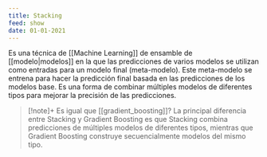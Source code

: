 ```yaml
---
title: Stacking
feed: show
date: 01-01-2021
---
```


Es una técnica de [[Machine Learning]] de ensamble de [[modelo|modelos]] en la que las predicciones de varios modelos se utilizan como entradas para un modelo final (meta-modelo). Este meta-modelo se entrena para hacer la predicción final basada en las predicciones de los modelos base. Es una forma de combinar múltiples modelos de diferentes tipos para mejorar la precisión de las predicciones.

>[!note]+ Es igual que [[gradient_boosting]]?
>La principal diferencia entre Stacking y Gradient Boosting es que Stacking combina predicciones de múltiples modelos de diferentes tipos, mientras que Gradient Boosting construye secuencialmente modelos del mismo tipo.

